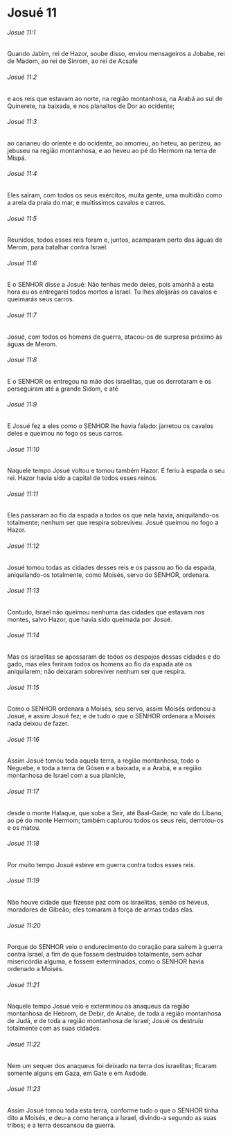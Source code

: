 # Josué 11

###### Josué 11:1

Quando Jabim, rei de Hazor, soube disso, enviou mensageiros a Jobabe, rei de Madom, ao rei de Sinrom, ao rei de Acsafe

###### Josué 11:2

e aos reis que estavam ao norte, na região montanhosa, na Arabá ao sul de Quinerete, na baixada, e nos planaltos de Dor ao ocidente;

###### Josué 11:3

ao cananeu do oriente e do ocidente, ao amorreu, ao heteu, ao perizeu, ao jebuseu na região montanhosa, e ao heveu ao pé do Hermom na terra de Mispá.

###### Josué 11:4

Eles saíram, com todos os seus exércitos, muita gente, uma multidão como a areia da praia do mar, e muitíssimos cavalos e carros.

###### Josué 11:5

Reunidos, todos esses reis foram e, juntos, acamparam perto das águas de Merom, para batalhar contra Israel.

###### Josué 11:6

E o SENHOR disse a Josué: Não tenhas medo deles, pois amanhã a esta hora eu os entregarei todos mortos a Israel. Tu lhes aleijarás os cavalos e queimarás seus carros.

###### Josué 11:7

Josué, com todos os homens de guerra, atacou-os de surpresa próximo às águas de Merom.

###### Josué 11:8

E o SENHOR os entregou na mão dos israelitas, que os derrotaram e os perseguiram até a grande Sidom, e até

###### Josué 11:9

E Josué fez a eles como o SENHOR lhe havia falado: jarretou os cavalos deles e queimou no fogo os seus carros.

###### Josué 11:10

Naquele tempo Josué voltou e tomou também Hazor. E feriu à espada o seu rei. Hazor havia sido a capital de todos esses reinos.

###### Josué 11:11

Eles passaram ao fio da espada a todos os que nela havia, aniquilando-os totalmente; nenhum ser que respira sobreviveu. Josué queimou no fogo a Hazor.

###### Josué 11:12

Josué tomou todas as cidades desses reis e os passou ao fio da espada, aniquilando-os totalmente, como Moisés, servo do SENHOR, ordenara.

###### Josué 11:13

Contudo, Israel não queimou nenhuma das cidades que estavam nos montes, salvo Hazor, que havia sido queimada por Josué.

###### Josué 11:14

Mas os israelitas se apossaram de todos os despojos dessas cidades e do gado, mas eles feriram todos os homens ao fio da espada até os aniquilarem; não deixaram sobreviver nenhum ser que respira.

###### Josué 11:15

Como o SENHOR ordenara a Moisés, seu servo, assim Moisés ordenou a Josué, e assim Josué fez; e de tudo o que o SENHOR ordenara a Moisés nada deixou de fazer.

###### Josué 11:16

Assim Josué tomou toda aquela terra, a região montanhosa, todo o Neguebe, e toda a terra de Gósen e a baixada, e a Arabá, e a região montanhosa de Israel com a sua planície,

###### Josué 11:17

desde o monte Halaque, que sobe a Seir, até Baal-Gade, no vale do Líbano, ao pé do monte Hermom; também capturou todos os seus reis, derrotou-os e os matou.

###### Josué 11:18

Por muito tempo Josué esteve em guerra contra todos esses reis.

###### Josué 11:19

Não houve cidade que fizesse paz com os israelitas, senão os heveus, moradores de Gibeão; eles tomaram à força de armas todas elas.

###### Josué 11:20

Porque do SENHOR veio o endurecimento do coração para saírem à guerra contra Israel, a fim de que fossem destruídos totalmente, sem achar misericórdia alguma, e fossem exterminados, como o SENHOR havia ordenado a Moisés.

###### Josué 11:21

Naquele tempo Josué veio e exterminou os anaqueus da região montanhosa de Hebrom, de Debir, de Anabe, de toda a região montanhosa de Judá, e de toda a região montanhosa de Israel; Josué os destruiu totalmente com as suas cidades.

###### Josué 11:22

Nem um sequer dos anaqueus foi deixado na terra dos israelitas; ficaram somente alguns em Gaza, em Gate e em Asdode.

###### Josué 11:23

Assim Josué tomou toda esta terra, conforme tudo o que o SENHOR tinha dito a Moisés, e deu-a como herança a Israel, divindo-a segundo as suas tribos; e a terra descansou da guerra.

